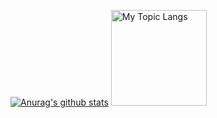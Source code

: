 [![Anurag's github stats](https://github-readme-stats.vercel.app/api?username=GBLodb)](https://github.com/anuraghazra/github-readme-stats)
<img alt="My Topic Langs" height="153" src="https://github-readme-stats.vercel.app/api/top-langs/?username=GBLodb&count_private=false&theme=gruvbox&layout=default/" />
